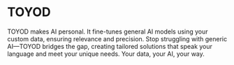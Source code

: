 # TOYOD
TOYOD makes AI personal. It fine-tunes general AI models using your custom data, ensuring relevance and precision. Stop struggling with generic AI—TOYOD bridges the gap, creating tailored solutions that speak your language and meet your unique needs. Your data, your AI, your way.
